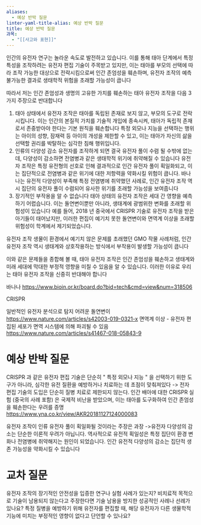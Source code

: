 ```yaml
---
aliases:
  - 예상 반박 질문
linter-yaml-title-alias: 예상 반박 질문
title: 예상 반박 질문
과목:
  - "[[사고와 표현]]"
---
```


인간의 유전자 연구는 놀라운 속도로 발전하고 있습니다. 이를 통해 태아 단계에서 특정 특성을 조작하려는 유전자 편집 기술이 주목받고 있지만, 이는 태아를 부모의 선택에 따라 조작 가능한 대상으로 전락시킴으로써 인간 존엄성을 훼손하며, 유전자 조작의 예측 불가능한 결과로 생태학적 위험을 초래할 가능성이 큽니다

따라서 저는 인간 존엄성과 생명의 고유한 가치를 훼손하는 태아 유전자 조작을 다음 3 가지 주장으로 반대합니다

1. 태아 상태에서 유전자 조작은 태아를 독립된 존재로 보지 않고, 부모의 도구로 전락시킵니다.
   이는 인간의 본질적 가치를 기술적 개입에 종속시켜, 태아가 독립적 존재로서 존중받아야 한다는 기본 원칙을 훼손합니다
   특정 외모나 지능을 선택하는 행위는 아이의 성향, 잠재력 등 아이의 개성을 제한할 수 있고,
   이는 태아가 자신의 삶을 선택할 권리를 박탈하는 심각한 침해 행위입니다.
2. 인류의 다양성 감소
   유전자를 조작하게 되면 결국 유전자 풀이 수렴 될 수밖에 없는데, 다양성이 감소하면 전염병과 같은 생태학적 위기에 취약해질 수 있습니다
   유전자 조작은 특정 유전형의 선호로 인해 결과적으로 인간 유전자 풀이 획일화되고, 이는 집단적으로 전염병과 같은 위기에 대한 저항력을 약화시킬 위험이 큽니다. 바나나는 유전적 다양성이 부족해 특정 전염병에 취약했던 사례로, 인간 유전자 조작 역시 집단의 유전자 풀이 수렴되어 유사한 위기를 초래할 가능성을 보여줍니다
3. 장기적인 부작용을 알 수 없습니다
   태아 상태의 유전자 조작은 세대 간 영향을 예측하기 어렵습니다. 이는 돌연변이뿐만 아니라, 생태계에 광범위한 변화를 초래할 위험성이 있습니다
   예를 들어, 2018 년 중국에서 CRISPR 기술로 유전자 조작을 받은 아기들이 태어났지만, 이러한 편집이 예기치 못한 돌연변이와 면역계 이상을 초래할 위험성이 학계에서 제기되었습니다.

유전자 조작 생물이 환경에서 예기치 않은 문제를 초래했던 GMO 작물 사례처럼, 인간 유전자 조작 역시 생태계와 상호작용하는 방식에서 부작용이 발생할 가능성이 큽니다

이와 같은 문제들을 종합해 볼 때, 태아 유전자 조작은 인간 존엄성을 훼손하고 생태계와 미래 세대에 막대한 부정적 영향을 미칠 수 있음을 알 수 있습니다. 이러한 이유로 우리는 태아 유전자 조작을 신중히 반대해야 합니다

바나나
<https://www.bioin.or.kr/board.do?bid=tech&cmd=view&num=318506>

CRISPR

일반적인 유전자 분석으로 탐지 어려운 돌연변이
<https://www.nature.com/articles/s42003-019-0321-x>
면역계 이상 - 유전자 편집된 세포가 면역 시스템에 의해 파괴될 수 있음
<https://www.nature.com/articles/s41467-018-05843-9>

# 예상 반박 질문

CRISPR 과 같은 유전자 편집 기술은 단순히 " 특정 외모나 지능 " 을 선택하기 위한 도구가 아니라, 심각한 유전 질환을 예방하거나 치료하는 데 초점이 맞춰져있다
-> 전자 편집 기술의 도입은 단순히 질병 치료로 제한되지 않는다. 인간 배아에 대한 CRISPR 실험 (중국의 사례 포함) 은 국제적 비난을 받았으며, 이는 태아를 도구화하여 인간 존엄성을 훼손한다는 우려를 증명 <https://www.yna.co.kr/view/AKR20181127124000083>

유전자 조작이 인류 유전자 풀이 획일화될 것이라는 주장은 과장
->유전자 다양성의 감소는 단순한 이론적 우려가 아닙니다. 역사적으로 유전적 획일성은 특정 집단이 환경 변화나 전염병에 취약해지는 원인이 되었습니다. 인간 유전적 다양성의 감소는 집단적 생존 가능성을 약화시킬 수 있습니다

# 교차 질문

유전자 조작의 장기적인 안전성을 입증한 연구나 실험 사례가 있는지?
비치료적 목적으로 기술이 남용되지 않는다고 주장한다면 기술 남용을 방지한 성공적인 사례나 선례가 있나요?
특정 질병을 예방하기 위해 유전자를 편집할 때, 해당 유전자가 다른 생물학적 기능에 미치는 부정적인 영향이 없다고 단언할 수 있나요?
